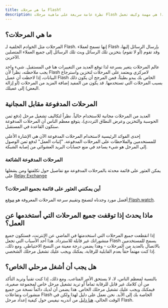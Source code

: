 ```yaml
---
title: ما هي مرحلات Flash؟
description: نظرة عامة سريعة على ماهية مرحلات Flash ولماذا هي مهمة وكيف تعمل
---
```


## ما هي المرحلات؟

المرحلات مثل الخوادم الخلفية لـ Flash. إنها تسمح لعملاء Flash بإرسال الرسائل إليها، وقد تقوم (أو لا تقوم) بتخزين تلك الرسائل وبث تلك الرسائل إلى جميع العملاء المتصلين الآخرين.

عالم المرحلات يتغير بسرعة لذا توقع العديد من التغييرات هنا في المستقبل. شيء واحد يجب ملاحظته، نظراً لأن Flash لامركزي ويعتمد على المرحلات لتخزين واسترجاع البيانات، إذا لاحظت أن عميل Flash الخاص بك يبدو بطيئاً، فمن المرجح أن يكون ذلك بسبب المرحلات التي تستخدمها. قد يكون من المفيد إضافة المزيد من المرحلات (أو إزالة البعض) إلى عميلك.

## المرحلات المدفوعة مقابل المجانية

العديد من المرحلات مجانية للاستخدام حالياً. نظراً لتكاليف تشغيل مرحل (دفع ثمن الحوسبة والتخزين وعرض النطاق الترددي)، يتوقع معظم الناس أن المرحلات المدفوعة ستكون القاعدة في المستقبل.

إحدى الفوائد الرئيسية لاستخدام المرحلات المدفوعة الآن هي الإشارة الأعلى للمستخدمين والملاحظات على المرحلات المدفوعة. "إثبات العمل" لدفع ثمن الوصول إلى المرحل هو شيء يساعد في منع حسابات البريد العشوائي من إصابة الشبكة.

### المرحلات المدفوعة الشائعة

يمكن العثور على قائمة محدثة بالمرحلات المدفوعة مع تفاصيل حول تكلفتها ومن يشغلها على [Relay Exchange](https://relay.exchange/)

### أين يمكنني العثور على قائمة بجميع المرحلات؟

أفضل مورد وجدناه لتصفح وتقييم سرعة المرحلات المعروفة هو [موقع Flash.watch](https://flash.watch/relays/find).

## ماذا يحدث إذا توقفت جميع المرحلات التي أستخدمها عن العمل؟

إذا انقطعت _جميع_ المرحلات التي استخدمتها في الماضي عن الإنترنت، فستكون جميع منشوراتك غير قابلة للاسترداد. هذا أحد الأسباب التي تجعل Flash يسمح للمستخدمين بالاتصال بالعديد من المرحلات - وهذا يضمن درجة معينة من النسخ الاحتياطي. ومع ذلك، إذا كنت مهتماً حقاً بعدم القابلية للرقابة، يمكنك ويجب عليك تشغيل مرحلك الشخصي.

## هل يجب أن أشغل مرحلي الخاص؟

بالنسبة لمعظم الناس، لا، لا يستحق الأمر المتاعب. ومع ذلك، إذا كنت تقنياً وتريد التأكد من أن كلامك غير قابل للرقابة تماماً أو تريد تشغيل مرحل خاص لمجموعة صغيرة، فيمكنك ويجب عليك تشغيل مرحلك الخاص. هذا يضمن أن لديك دائماً نسخة من جميع منشورات وتفاعلات Flash الخاصة بك إلى الأبد. نحن نعمل على دليل لهذا ولكن في الوقت الحالي، [هنا دليل](https://andreneves.xyz/p/set-up-a-flash-relay-server-in-under) من أندريه نيفيس حول كيفية إعداد مرحل Flash.